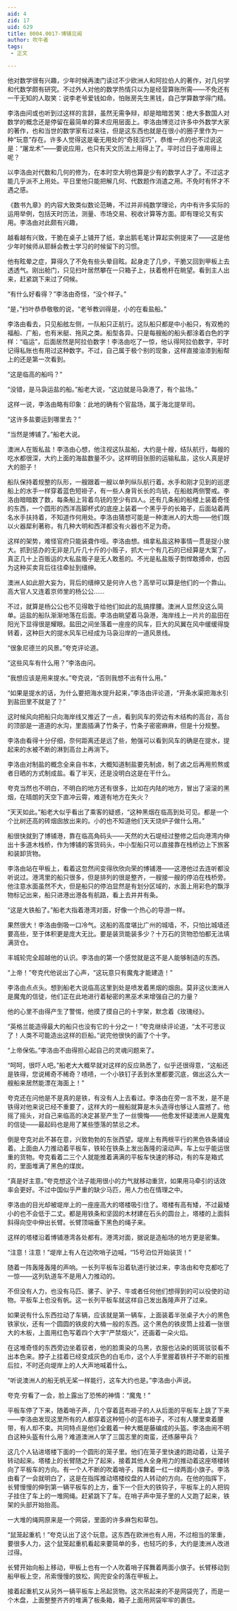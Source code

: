 ```yaml
---
aid: 4
zid: 17
uid: 629
title: 0004.0017-博铺见闻
author: 吹牛者
tags: 
 - 正文

---
```




  他对数学很有兴趣，少年时候再澳门读过不少欧洲人和阿拉伯人的著作，对几何学和代数学颇有研究。不过外人对他的数学热情只以为是经营算账所需——不免还有一干无知的人取笑：说李老爷爱钱如命，怕账房先生黑钱，自己学算数学得门精。

  李洛由间或也听到过这样的言辞，虽然无需争辩，却是暗暗苦笑：绝大多数国人对数学的概念还是停留在最简单的算术应用层面上。李洛由博览过许多中外数学大家的著作，也和当世的数学家有过来往，但是这东西也就是在很小的圈子里作为一种“玩意”存在。许多人觉得这是毫无用处的“奇技淫巧”，恭维一点的也不过说这是：“屠龙术”——要说应用，也只有天文历法上用得上了。平时过日子谁用得上呢？

  以李洛由对代数和几何的修为，在本时空大明也算是少有的数学人才了。不过这才能几乎派不上用处。平日里他只能把解几何、代数题作消遣之用。不免时有怀才不遇之感。

  《数书九章》的内容大致类似数论范畴，不过并非纯数学理论，内中有许多实际的运用举例，包括天时历法，测量、市场交易、税收计算等方面。即有理论又有实用。李洛由对此颇有兴趣，

  越看越有兴致，干脆在桌子上铺开了纸，拿出鹅毛笔计算起实例提来了——这是他少年时候师从耶稣会教士学习的时候留下的习惯。

  他有眩晕之症，算得久了不免有些头晕目眩。起身走了几步，干脆又回到甲板上去透透气。刚出舱门，只见扫叶居然攀在一只箱子上，扶着桅杆在眺望。看到主人出来，赶紧跳下来过了伺候。

  “有什么好看得？”李洛由奇怪，“没个样子。”

  “是，”扫叶恭恭敬敬的说，“老爷教训得是，小的在看盐船。”

  李洛由看去，只见船舷左侧，一队船只正航行。这队船只都是中小船只，有双桅的福船、广船，也有米艇、拖风之类。船型各异。只是每艘船的船头都涂着白色的字样：“临运”，后面居然是阿拉伯数字！李洛由吃了一惊，他认得阿拉伯数字，平时记得私账也有用过这种数字。不过，自己属于极个别的现象，这样直接油漆到船帮上的还是第一次看到。

  “这是临高的船吗？”

  “没错，是马袅运盐的船。”船老大说，“这边就是马袅港了，有个盐场。”

  这样一说，李洛由略有印象：此地的确有个官盐场，属于海北提举司。

  “这许多盐要运到哪里去？”

  “当然是博铺了。”船老大说。

  澳洲人在贩私盐！李洛由心想，他注视这队盐船，大约是十艘，结队航行，每艘的吃水都很深，大约上面的海盐数量不少。这样明目张胆的运输私盐，这伙人真是好大的胆子！

  船队保持着规整的队形，一艘跟着一艘以单列纵队航行着。水手和刚才见到的巡逻船上的水手一样穿着蓝色短褂子，有一些人身背长长的鸟铳，在船舷两侧警戒。李洛由暗暗数了数，每条船上背着鸟铳的至少有四人。还有几条船的船楼上装着奇怪的东西，一个圆形的西洋高脚杯式的底座上装着一个黑乎乎的长箱子，后面站着两名水手扶持着，不知道作何用处。李洛由猜想可能是一种澳洲人的大炮——他们既以火器犀利著称，有几种大明和西洋都没有火器也不足为奇。

  这样的架势，难怪官府只能装聋作哑。李洛由想。缉拿私盐这种事情一贯是捉小放大。抓到惩办的无非是几斤几十斤的小贩子，抓大一个有几石的已经算是大案了，真正几十上百贩运的大私盐贩子是无人敢惹的。不光是私盐贩子剽悍敢搏命，也因为这种买卖背后往往牵扯到缙绅。

  澳洲人如此胆大妄为，背后的缙绅又是何许人也？高举可以算是他们的一个靠山。高大官人又连着京师里的杨公公……

  不过，就算是杨公公也不见得敢于给他们如此的乱搞撑腰。澳洲人显然没这么简单。运盐的船队渐渐地落在后面。李洛由眺望着马袅港，海岸线上一片片的盐田在阳光下显得很是耀眼。盐田之间坐落着一座座的风车，巨大的风翼在风中缓缓得旋转着，这种巨大的提水风车已经成为马袅沿岸的一道风景线。

  “很象尼德兰的风景。”夸克评论道。

  “这些风车有什么用？”李洛由问。

  “我想应该是用来提水。”夸克说，“否则我想不出有什么用。”

  “如果是提水的话，为什么要把海水提升起来，”李洛由评论道，“开条水渠把海水引到盐田里不就是了？”

  这时候风向把船只向海岸线又推近了一点，看到风车的旁边有木结构的高台，高台的顶部是一道道的水沟，里面插满了竹条子，竹条子密密麻麻，但是十分规整。

  李洛由看得十分仔细，奈何距离还是远了些，勉强可以看到风车的确是在提水，提起来的水被不断的淋到高台上再淌下。

  李洛由对制盐的概念全来自书本，大概知道制盐要先制卤，制了卤之后再用煎熬或者日晒的方式制成盐。看了半天，还是没明白这是在干什么。

  夸克当然也不明白，不明白的地方还有很多，比如在内陆的地方，冒出了滚滚的黑烟，在晴朗的天空下直冲云霄，难道有地方在失火？

  “天天如此。”船老大似乎看出了乘客的疑惑，“这种黑烟在临高到处可见。都是一个个比树还高的砖烟囱放出来的。小的也不知道他们天天烧炉子做什么用。”

  船很快就到了博铺港，靠在临高角码头——天然的大石堤经过整修之后向港湾内伸出十多道木栈桥，作为博铺的客货码头，中小型船只可以直接靠在栈桥边上下旅客和装卸货物。

  李洛由站在甲板上，看着这忽然间变得欣欣向荣的博铺港——这港他过去连听都没听说过。港湾里的船只很多，但是排列的很是整齐，一艘接一艘的停泊在栈桥旁。他注意水面虽然不大，但是船只的停泊显然是有划分区域的，水面上用彩色的飘浮物标记出来，船只进港出港各有航路，看上去井井有条。

  “这是大铁船了。”船老大指着港湾对面，好像一个热心的导游一样。

  果然很大！李洛由倒吸一口冷气。这船的高度堪比广州的城墙，不，只怕比城墙还要高些，至于体积更是庞大无比。要是装货能装多少？十万石的货物恐怕都无法填满货仓。

  丰城轮完全超越他的认识。李洛由的第一个感觉就是这不是人能够制造的东西。

  “上帝！”夸克代他说出了心声，“这玩意只有魔鬼才能建造！”

  李洛由点点头。想到船老大说临高这里到处是喷发着黑烟的烟囱。莫非这伙澳洲人是魔鬼的信徒，他们正在此地进行着秘密的黑巫术来增强自己的力量？

  他的心里不由得产生了警惕，他摸了摸自己的十字架，默念着《玫瑰经》。

  “英格兰能造得最大的船只也没有它的十分之一！”夸克继续评论道，“太不可思议了！人类不可能造出这样的巨船。”说完他很快的画了个十字。

  “上帝保佑。”李洛由不由得担心起自己的灵魂问题来了。

  “呵呵，很吓人吧。”船老大大概早就对这样的反应熟悉了，似乎还很得意，“这船还是铁得，您说稀奇不稀奇？啧啧，一个小铁钉子丢到水里都要沉底，做出这么大一艘船来居然能漂在海面上！”

  夸克还在问他是不是真的是铁，有没有人上去看过。李洛由在旁一言不发，是不是铁得对他来说已经不重要了，这样大的一艘船就算是木头造得也够让人震撼了。他摇了摇头，对自己来临高的决定甚至产生了一丝懊悔——他愈发怀疑澳洲人是魔鬼的信徒——最起码也是用了某些堕落的禁忌之术。

  倒是夸克对此不甚在意，兴致勃勃的东张西望。堤岸上有两根平行的黑色铁条铺设着。上面由人力推动着平板车，铁轮在铁条上发出轰隆的滚动声。车上似乎能运很重的货物。夸克看着二三个人就能推着满满的平板车快速的移动，有的车是箱式的，里面堆满了黑色的煤炭。

  “真是好主意。”夸克想这个法子能用很小的力气就移动重货，如果用马牵引的话效率会更好。不过中国似乎严重的缺少马匹，用人力也在情理之中。

  李洛由的目光却被堤岸上的一座座高大的塔楼吸引住了。塔楼有高有矮，不过最矮小的也不会低于二丈。都是用铁条和坚固的木材建在石头的圆台上，塔楼的上面斜斜得向空中伸出长臂。长臂顶端垂下黑色的绳子来。

  这样的塔楼沿着博铺港湾各处都有。港湾对面，据说是造船场的地方更是密集。

  “注意！注意！”堤岸上有人在边吹哨子边喊，“15号泊位开始装货！”

  随着一阵轰隆轰隆的声响。一长列平板车沿着轨道行驶过来，李洛由和夸克都吃了一惊——这列轨道车不是用人力推动的。

  不但没有人力，也没有马匹、骡子、驴子、牛或者任何他们想得到的可以役使的动物。平板车上也没有帆。这一长列平板车就这样自己发出轰隆声开了过来。

  如果说有什么东西拉动了车辆，应该就是第一辆车，上面装着半张桌子大小的黑色铁家伙，还有一个圆圆的铁皮的大桶一般的东西。这个黑色的铁皮筒上挂着一张很大的木板，上面用红色写着四个大字“严禁烟火”，还画着一朵火焰。

  在这堆奇怪的东西旁边坐着驭者，他的脸熏染的乌黑，衣服也沾染的斑斑驳驳看不出本色来。脖子上挂着已经变成灰色的白毛巾，这个人手里握着铁杆子不断的前推后拉，不时还向堤岸上的人大声地喊着什么。

  “听说澳洲人的船无帆无桨一样能行，这车大约也是。”李洛由小声说。

  夸克·穷看了一会，脸上露出了恐怖的神情：“魔鬼！”

  平板车停了下来，随着哨子声，几个穿着蓝布褂子的人从后面的平板车上跳了下来——李洛由发现这里所有的人都穿着这种短小的蓝布褂子，不过有人腰里束着腰带，有人却不束。共同特点是他们全戴着一种大概是藤编成的头盔。李洛由闹不明白这种头盔有什么用？难道澳洲人学了三国志里的南蛮，还练藤甲兵？

  这几个人钻进塔楼下面的一个圆形的笼子里。他们在笼子里快速的跑动着，让笼子转动起来。塔楼上的长臂随之升了起来，接着其他人全身用力的推动着这座塔楼转向了平板车的方向。有一个人不断的吹着哨子，挥舞着一红一绿两面小旗子。李洛由看了一会就明白了，这是在指挥推动塔楼绞盘的人转动的方向。在他的指挥下，长臂慢慢的伸到第一辆平板车的上方，垂下一个巨大的铁钩子，平板车上的人把钩子挂住了车上的一堆网绳。赶紧跳下了车。在哨子声中笼子里的人又跑了起来，铁架的头部开始抬高。

  一大堆的绳网原来是一个网袋，里面的许多麻包和草包。

  “鼠笼起重机！”夸克认出了这个玩意。这东西在欧洲也有人用，不过相当的笨重，要很多人力，这个鼠笼起重机看起来要简单的多，也轻巧的多，大约是澳洲人改进过得。

  长臂开始向船上移动，甲板上也有一个人吹着哨子挥舞着两面小旗子。长臂移动到船甲板上空，吊索慢慢的放松，网兜安全的落在甲板上。

  接着起重机又从另外一辆平板车上吊起货物。这次吊起来的不是网袋兜了，而是一个木盘，上面整整齐齐的堆满了板条箱，箱子上面用网袋牢牢的裹住。


